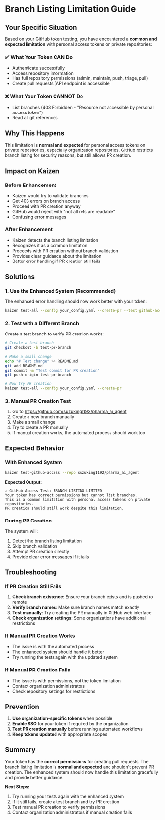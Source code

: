 # Branch Listing Limitation Guide

## Your Specific Situation

Based on your GitHub token testing, you have encountered a **common and expected limitation** with personal access tokens on private repositories:

### ✅ **What Your Token CAN Do**
- Authenticate successfully
- Access repository information
- Has full repository permissions (admin, maintain, push, triage, pull)
- Create pull requests (API endpoint is accessible)

### ❌ **What Your Token CANNOT Do**
- List branches (403 Forbidden - "Resource not accessible by personal access token")
- Read all git references

## Why This Happens

This limitation is **normal and expected** for personal access tokens on private repositories, especially organization repositories. GitHub restricts branch listing for security reasons, but still allows PR creation.

## Impact on Kaizen

### Before Enhancement
- Kaizen would try to validate branches
- Get 403 errors on branch access
- Proceed with PR creation anyway
- GitHub would reject with "not all refs are readable"
- Confusing error messages

### After Enhancement
- Kaizen detects the branch listing limitation
- Recognizes it as a common limitation
- Proceeds with PR creation without branch validation
- Provides clear guidance about the limitation
- Better error handling if PR creation still fails

## Solutions

### 1. **Use the Enhanced System (Recommended)**
The enhanced error handling should now work better with your token:

```bash
kaizen test-all --config your_config.yaml --create-pr --test-github-access
```

### 2. **Test with a Different Branch**
Create a test branch to verify PR creation works:

```bash
# Create a test branch
git checkout -b test-pr-branch

# Make a small change
echo "# Test change" >> README.md
git add README.md
git commit -m "Test commit for PR creation"
git push origin test-pr-branch

# Now try PR creation
kaizen test-all --config your_config.yaml --create-pr
```

### 3. **Manual PR Creation Test**
1. Go to https://github.com/suzuking1192/pharma_ai_agent
2. Create a new branch manually
3. Make a small change
4. Try to create a PR manually
5. If manual creation works, the automated process should work too

## Expected Behavior

### With Enhanced System
```bash
kaizen test-github-access --repo suzuking1192/pharma_ai_agent
```

**Expected Output:**
```
⚠ GitHub Access Test: BRANCH LISTING LIMITED
Your token has correct permissions but cannot list branches.
This is a common limitation with personal access tokens on private repositories.
PR creation should still work despite this limitation.
```

### During PR Creation
The system will:
1. Detect the branch listing limitation
2. Skip branch validation
3. Attempt PR creation directly
4. Provide clear error messages if it fails

## Troubleshooting

### If PR Creation Still Fails
1. **Check branch existence**: Ensure your branch exists and is pushed to remote
2. **Verify branch names**: Make sure branch names match exactly
3. **Test manually**: Try creating the PR manually in GitHub web interface
4. **Check organization settings**: Some organizations have additional restrictions

### If Manual PR Creation Works
- The issue is with the automated process
- The enhanced system should handle it better
- Try running the tests again with the updated system

### If Manual PR Creation Fails
- The issue is with permissions, not the token limitation
- Contact organization administrators
- Check repository settings for restrictions

## Prevention

1. **Use organization-specific tokens** when possible
2. **Enable SSO** for your token if required by the organization
3. **Test PR creation manually** before running automated workflows
4. **Keep tokens updated** with appropriate scopes

## Summary

Your token has the **correct permissions** for creating pull requests. The branch listing limitation is **normal and expected** and shouldn't prevent PR creation. The enhanced system should now handle this limitation gracefully and provide better guidance.

**Next Steps:**
1. Try running your tests again with the enhanced system
2. If it still fails, create a test branch and try PR creation
3. Test manual PR creation to verify permissions
4. Contact organization administrators if manual creation fails 